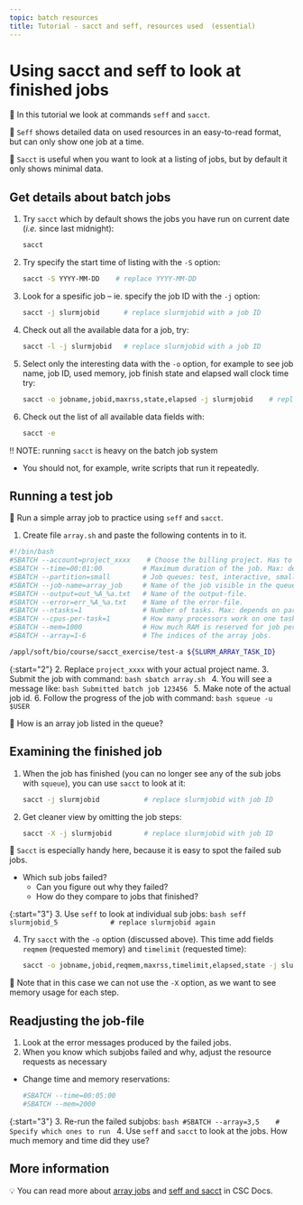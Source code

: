 ```yaml
---
topic: batch resources
title: Tutorial - sacct and seff, resources used  (essential)
---
```

# Using sacct and seff to look at finished jobs

💬 In this tutorial we look at commands `seff` and `sacct`.

💭 `Seff` shows detailed data on used resources in an easy-to-read format, but can only show one job at a time.

💭 `Sacct` is useful when you want to look at a listing of jobs, but by default it only shows minimal data.

## Get details about batch jobs

1. Try `sacct` which by default shows the jobs you have run on current date (_i.e._ since last midnight):
    ```bash
    sacct
    ```
2. Try specify the start time of listing with the `-S` option:
    ```bash
    sacct -S YYYY-MM-DD    # replace YYYY-MM-DD
    ```
3. Look for a spesific job – ie. specify the job ID with the `-j` option:
    ```bash
    sacct -j slurmjobid      # replace slurmjobid with a job ID
    ```
4. Check out all the available data for a job, try:
    ```bash
    sacct -l -j slurmjobid   # replace slurmjobid with a job ID
    ```
5. Select only the interesting data with the `-o` option, for example to see job name, job ID, used memory, job finish state and elapsed wall clock time try:
    ```bash
    sacct -o jobname,jobid,maxrss,state,elapsed -j slurmjobid    # replace slurmjobid
    ```
6. Check out the list of all available data fields with:
    ```bash
    sacct -e
    ```

‼️ NOTE: running `sacct` is heavy on the batch job system
- You should not, for example, write scripts that run it repeatedly.

## Running a test job

💬 Run a simple array job to practice using `seff` and `sacct`.

1. Create file `array.sh` and paste the following contents in to it.

```bash
#!/bin/bash
#SBATCH --account=project_xxxx    # Choose the billing project. Has to be defined!
#SBATCH --time=00:01:00          # Maximum duration of the job. Max: depends of the partition. 
#SBATCH --partition=small        # Job queues: test, interactive, small, large, longrun, hugemem, hugemem_longrun
#SBATCH --job-name=array_job     # Name of the job visible in the queue.
#SBATCH --output=out_%A_%a.txt   # Name of the output-file.
#SBATCH --error=err_%A_%a.txt    # Name of the error-file.
#SBATCH --ntasks=1               # Number of tasks. Max: depends on partition.
#SBATCH --cpus-per-task=1        # How many processors work on one task. Max: Number of CPUs per node.
#SBATCH --mem=1000               # How much RAM is reserved for job per node. Unit: MiB
#SBATCH --array=1-6              # The indices of the array jobs.

/appl/soft/bio/course/sacct_exercise/test-a ${SLURM_ARRAY_TASK_ID}
```

{:start="2"}
2. Replace `project_xxxx` with your actual project name.
3. Submit the job with command:
    ```bash
    sbatch array.sh
    ```
4. You will see a message like:
    ```bash
    Submitted batch job 123456
    ```
5. Make note of the actual job id.
6. Follow the progress of the job with command:
    ```bash
    squeue -u $USER
    ```

💭 How is an array job listed in the queue?

## Examining the finished job

1. When the job has finished (you can no longer see any of the sub jobs with `squeue`), you can use `sacct` to look at it:
    ```bash
    sacct -j slurmjobid           # replace slurmjobid with job ID
    ```
2. Get cleaner view by omitting the job steps:
    ```bash
    sacct -X -j slurmjobid        # replace slurmjobid with job ID
    ```

💬 `Sacct` is especially handy here, because it is easy to spot the 
failed sub jobs.
- Which sub jobs failed?
    - Can you figure out why they failed?
    - How do they compare to jobs that finished?

{:start="3"}
3. Use `seff` to look at individual sub jobs:
    ```bash
    seff slurmjobid_5             # replace slurmjobid again
    ```

4. Try `sacct` with the `-o` option (discussed above). This time add fields `reqmem` (requested memory) and `timelimit` (requested time):
    ```bash
    sacct -o jobname,jobid,reqmem,maxrss,timelimit,elapsed,state -j slurmjobid    # replace slurmjobid
    ```

💭 Note that in this case we can not use the `-X` option, as we want to see memory usage for each step.

## Readjusting the job-file

1. Look at the error messages produced by the failed jobs.
2. When you know which subjobs failed and why, adjust the resource requests as necessary
- Change time and memory reservations:
    ```bash
    #SBATCH --time=00:05:00
    #SBATCH --mem=2000
    ```

{:start="3"}
3. Re-run the failed subjobs:
    ```bash
    #SBATCH --array=3,5    # Specify which ones to run
    ```
4. Use `seff` and `sacct` to look at the jobs. How much memory and time did they use?

## More information
💡 You can read more about [array jobs](https://docs.csc.fi/computing/running/array-jobs) and [seff and sacct](https://docs.csc.fi/support/faq/how-much-memory-my-job-needs/) in CSC Docs.
